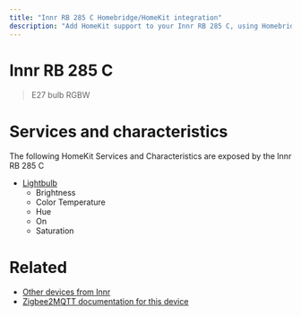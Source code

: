 ```yaml
---
title: "Innr RB 285 C Homebridge/HomeKit integration"
description: "Add HomeKit support to your Innr RB 285 C, using Homebridge, Zigbee2MQTT and homebridge-z2m."
---
```

<!---
This file has been GENERATED using src/docgen/docgen.ts
DO NOT EDIT THIS FILE MANUALLY!
-->
# Innr RB 285 C
> E27 bulb RGBW


# Services and characteristics
The following HomeKit Services and Characteristics are exposed by
the Innr RB 285 C

* [Lightbulb](../../light.md)
  * Brightness
  * Color Temperature
  * Hue
  * On
  * Saturation


# Related
* [Other devices from Innr](../index.md#innr)
* [Zigbee2MQTT documentation for this device](https://www.zigbee2mqtt.io/devices/RB_285_C.html)